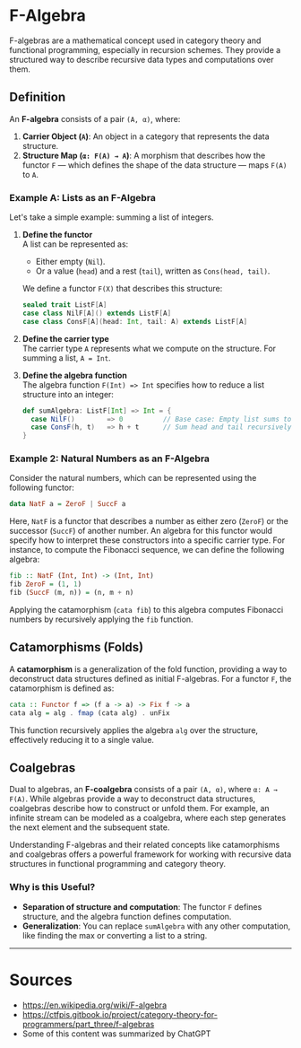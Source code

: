# F-Algebra

F-algebras are a mathematical concept used in category theory and functional programming, especially in recursion schemes. They provide a structured way to describe recursive data types and computations over them.

## Definition
An **F-algebra** consists of a pair `(A, α)`, where:
1. **Carrier Object (`A`)**: An object in a category that represents the data structure.
2. **Structure Map (`α: F(A) → A`)**: A morphism that describes how the functor `F` — which defines the shape of the data structure — maps `F(A)` to `A`.


### Example A: Lists as an F-Algebra
Let's take a simple example: summing a list of integers.

1. **Define the functor**  
   A list can be represented as:
   - Either empty (`Nil`).
   - Or a value (`head`) and a rest (`tail`), written as `Cons(head, tail)`.

   We define a functor `F(X)` that describes this structure:

   ```scala
   sealed trait ListF[A]
   case class NilF[A]() extends ListF[A]
   case class ConsF[A](head: Int, tail: A) extends ListF[A]
   ```

2. **Define the carrier type**  
   The carrier type `A` represents what we compute on the structure. For summing a list, `A = Int`.

3. **Define the algebra function**  
   The algebra function `F(Int) => Int` specifies how to reduce a list structure into an integer:

   ```scala
   def sumAlgebra: ListF[Int] => Int = {
     case NilF()        => 0          // Base case: Empty list sums to 0
     case ConsF(h, t)   => h + t      // Sum head and tail recursively
   }
   ```

### Example 2: Natural Numbers as an F-Algebra

Consider the natural numbers, which can be represented using the following functor:

```haskell
data NatF a = ZeroF | SuccF a
```

Here, `NatF` is a functor that describes a number as either zero (`ZeroF`) or the successor (`SuccF`) of another number. An algebra for this functor would specify how to interpret these constructors into a specific carrier type. For instance, to compute the Fibonacci sequence, we can define the following algebra:

```haskell
fib :: NatF (Int, Int) -> (Int, Int)
fib ZeroF = (1, 1)
fib (SuccF (m, n)) = (n, m + n)
```

Applying the catamorphism (`cata fib`) to this algebra computes Fibonacci numbers by recursively applying the `fib` function.


## Catamorphisms (Folds)

A **catamorphism** is a generalization of the fold function, providing a way to deconstruct data structures defined as initial F-algebras. For a functor `F`, the catamorphism is defined as:


```haskell
cata :: Functor f => (f a -> a) -> Fix f -> a
cata alg = alg . fmap (cata alg) . unFix
```

This function recursively applies the algebra `alg` over the structure, effectively reducing it to a single value.

## Coalgebras

Dual to algebras, an **F-coalgebra** consists of a pair `(A, α)`, where `α: A → F(A)`. While algebras provide a way to deconstruct data structures, coalgebras describe how to construct or unfold them. For example, an infinite stream can be modeled as a coalgebra, where each step generates the next element and the subsequent state. 

Understanding F-algebras and their related concepts like catamorphisms and coalgebras offers a powerful framework for working with recursive data structures in functional programming and category theory.

### Why is this Useful?
- **Separation of structure and computation**: The functor `F` defines structure, and the algebra function defines computation.
- **Generalization**: You can replace `sumAlgebra` with any other computation, like finding the max or converting a list to a string.

---

# Sources
- https://en.wikipedia.org/wiki/F-algebra
- https://ctfpis.gitbook.io/project/category-theory-for-programmers/part_three/f-algebras
- Some of this content was summarized by ChatGPT